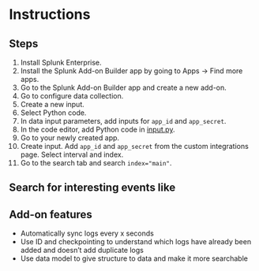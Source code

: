 # Instructions

## Steps

1. Install Splunk Enterprise.
2. Install the Splunk Add-on Builder app by going to Apps -> Find more apps.
3. Go to the Splunk Add-on Builder app and create a new add-on.
4. Go to configure data collection.
5. Create a new input.
6. Select Python code.
7. In data input parameters, add inputs for `app_id` and `app_secret`.
8. In the code editor, add Python code in [input.py](./input.py).
9. Go to your newly created app.
10. Create input. Add `app_id` and `app_secret` from the custom integrations page. Select interval and index.
11. Go to the search tab and search `index="main"`.

## Search for interesting events like

## Add-on features
- Automatically sync logs every x seconds
- Use ID and checkpointing to understand which logs have already been added and doesn’t add duplicate logs
- Use data model to give structure to data and make it more searchable
